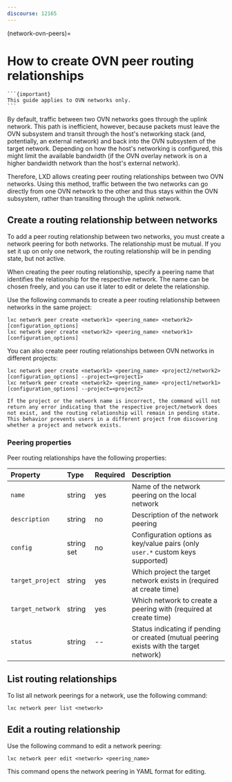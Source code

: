 ```yaml
---
discourse: 12165
---
```


(network-ovn-peers)=
# How to create OVN peer routing relationships

````{only} diataxis
```{important}
This guide applies to OVN networks only.
```
````

By default, traffic between two OVN networks goes through the uplink network.
This path is inefficient, however, because packets must leave the OVN subsystem and transit through the host's networking stack (and, potentially, an external network) and back into the OVN subsystem of the target network.
Depending on how the host's networking is configured, this might limit the available bandwidth (if the OVN overlay network is on a higher bandwidth network than the host's external network).

Therefore, LXD allows creating peer routing relationships between two OVN networks.
Using this method, traffic between the two networks can go directly from one OVN network to the other and thus stays within the OVN subsystem, rather than transiting through the uplink network.

## Create a routing relationship between networks

To add a peer routing relationship between two networks, you must create a network peering for both networks.
The relationship must be mutual.
If you set it up on only one network, the routing relationship will be in pending state, but not active.

When creating the peer routing relationship, specify a peering name that identifies the relationship for the respective network.
The name can be chosen freely, and you can use it later to edit or delete the relationship.

Use the following commands to create a peer routing relationship between networks in the same project:

    lxc network peer create <network1> <peering_name> <network2> [configuration_options]
    lxc network peer create <network2> <peering_name> <network1> [configuration_options]

You can also create peer routing relationships between OVN networks in different projects:

    lxc network peer create <network1> <peering_name> <project2/network2> [configuration_options] --project=<project1>
    lxc network peer create <network2> <peering_name> <project1/network1> [configuration_options] --project=<project2>

```{important}
If the project or the network name is incorrect, the command will not return any error indicating that the respective project/network does not exist, and the routing relationship will remain in pending state.
This behavior prevents users in a different project from discovering whether a project and network exists.
```

### Peering properties

Peer routing relationships have the following properties:

Property         | Type       | Required | Description
:--              | :--        | :--      | :--
`name`           | string     | yes      | Name of the network peering on the local network
`description`    | string     | no       | Description of the network peering
`config`         | string set | no       | Configuration options as key/value pairs (only `user.*` custom keys supported)
`target_project` | string     | yes      | Which project the target network exists in (required at create time)
`target_network` | string     | yes      | Which network to create a peering with (required at create time)
`status`         | string     | --       | Status indicating if pending or created (mutual peering exists with the target network)

## List routing relationships

To list all network peerings for a network, use the following command:

    lxc network peer list <network>

## Edit a routing relationship

Use the following command to edit a network peering:

    lxc network peer edit <network> <peering_name>

This command opens the network peering in YAML format for editing.
